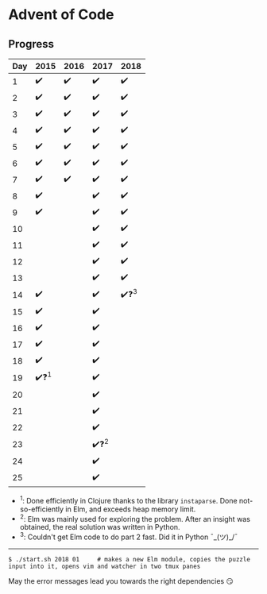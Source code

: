 
# Advent of Code

## Progress

| Day | 2015                                     | 2016               | 2017                                     | 2018                                     |
| --- | ---------------------------------------- | ------------------ | ---------------------------------------- | ---------------------------------------- |
| 1   | :heavy_check_mark:                       | :heavy_check_mark: | :heavy_check_mark:                       | :heavy_check_mark:                       |
| 2   | :heavy_check_mark:                       | :heavy_check_mark: | :heavy_check_mark:                       | :heavy_check_mark:                       |
| 3   | :heavy_check_mark:                       | :heavy_check_mark: | :heavy_check_mark:                       | :heavy_check_mark:                       |
| 4   | :heavy_check_mark:                       | :heavy_check_mark: | :heavy_check_mark:                       | :heavy_check_mark:                       |
| 5   | :heavy_check_mark:                       | :heavy_check_mark: | :heavy_check_mark:                       | :heavy_check_mark:                       |
| 6   | :heavy_check_mark:                       | :heavy_check_mark: | :heavy_check_mark:                       | :heavy_check_mark:                       |
| 7   | :heavy_check_mark:                       | :heavy_check_mark: | :heavy_check_mark:                       | :heavy_check_mark:                       |
| 8   | :heavy_check_mark:                       |                    | :heavy_check_mark:                       | :heavy_check_mark:                       |
| 9   | :heavy_check_mark:                       |                    | :heavy_check_mark:                       | :heavy_check_mark:                       |
| 10  |                                          |                    | :heavy_check_mark:                       | :heavy_check_mark:                       |
| 11  |                                          |                    | :heavy_check_mark:                       | :heavy_check_mark:                       |
| 12  |                                          |                    | :heavy_check_mark:                       | :heavy_check_mark:                       |
| 13  |                                          |                    | :heavy_check_mark:                       | :heavy_check_mark:                       |
| 14  | :heavy_check_mark:                       |                    | :heavy_check_mark:                       | :heavy_check_mark::question:<sup>3</sup> |
| 15  | :heavy_check_mark:                       |                    | :heavy_check_mark:                       |                                          |
| 16  | :heavy_check_mark:                       |                    | :heavy_check_mark:                       |                                          |
| 17  | :heavy_check_mark:                       |                    | :heavy_check_mark:                       |                                          |
| 18  | :heavy_check_mark:                       |                    | :heavy_check_mark:                       |                                          |
| 19  | :heavy_check_mark::question:<sup>1</sup> |                    | :heavy_check_mark:                       |                                          |
| 20  |                                          |                    | :heavy_check_mark:                       |                                          |
| 21  |                                          |                    | :heavy_check_mark:                       |                                          |
| 22  |                                          |                    | :heavy_check_mark:                       |                                          |
| 23  |                                          |                    | :heavy_check_mark::question:<sup>2</sup> |                                          |
| 24  |                                          |                    | :heavy_check_mark:                       |                                          |
| 25  |                                          |                    | :heavy_check_mark:                       |                                          |

* <sup>1</sup>: Done efficiently in Clojure thanks to the library `instaparse`. Done not-so-efficiently in Elm, and exceeds heap memory limit.
* <sup>2</sup>: Elm was mainly used for exploring the problem. After an insight was obtained, the real solution was written in Python.
* <sup>3</sup>: Couldn't get Elm code to do part 2 fast. Did it in Python ¯\_(ツ)_/¯

--------

```
$ ./start.sh 2018 01     # makes a new Elm module, copies the puzzle input into it, opens vim and watcher in two tmux panes
```

May the error messages lead you towards the right dependencies :smirk:
